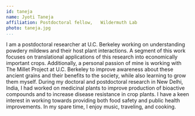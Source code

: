 ```yaml
---
id: taneja
name: Jyoti Taneja
affiliation: Postdoctoral fellow,	Wildermuth Lab
photo: taneja.jpg
...
```


I am a postdoctoral researcher at U.C. Berkeley working on understanding
powdery mildews and their host plant interactions. A segment of this work
focuses on translational applications of this research into economically
important crops. Additionally, a personal passion of mine is working with The
Millet Project at U\.C\. Berkeley to improve awareness about these ancient grains
and their benefits to the society, while also learning to grow them myself.
During my doctoral and postdoctoral research in New Delhi, India, I had worked
on medicinal plants to improve production of bioactive compounds and to
increase disease resistance in crop plants. I have a keen interest in working
towards providing both food safety and public health improvements. In my spare
time, I enjoy music, traveling, and cooking.
